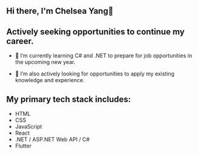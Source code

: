## Hi there, I'm Chelsea Yang👋 
## Actively seeking opportunities to continue my career.

- 🌱 I’m currently learning C# and .NET to prepare for job opportunities in the upcoming new year.
  
- 🔭 I’m also actively looking for opportunities to apply my existing knowledge and experience.
  
## My primary tech stack includes:
   * HTML
   * CSS
   * JavaScript
   * React
   * .NET / ASP.NET Web API / C#
   * Flutter

<!--
**qingyanyang/qingyanyang** is a ✨ _special_ ✨ repository because its `README.md` (this file) appears on your GitHub profile.

Here are some ideas to get you started:

- 🔭 I’m currently working on ...
- 🌱 I’m currently learning ...
- 👯 I’m looking to collaborate on ...
- 🤔 I’m looking for help with ...
- 💬 Ask me about ...
- 📫 How to reach me: ...
- 😄 Pronouns: ...
- ⚡ Fun fact: ...
-->
